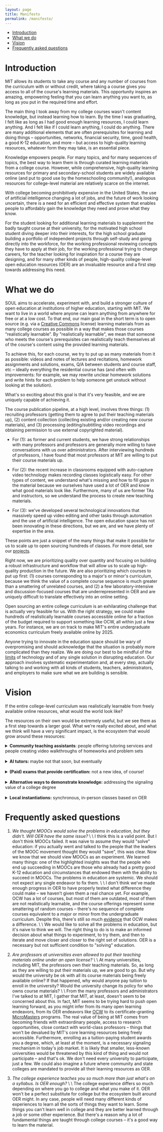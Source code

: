 ```yaml
---
layout: page
title: Manifesto
permalink: /manifesto/
---
```


<!-- This essay is an attempt at a standalone document that explains what we are doing and why.
If you have questions and doubts as you're reading this, that's good!
We try to address the common ones.

If you have any comments and want to discuss, email us at `soul@mit.edu` :).

- Ashay Athalye
\\
Director, SOUL

*** -->

<!-- # Outline -->

- [Introduction](#introduction)
- [What we do](#what-we-do)
- [Vision](#vision)
- [Frequently asked questions](#frequently-asked-questions)

# Introduction
MIT allows its students to take any course and any number of courses from the curriculum with or without credit, where taking a course gives you access to all of the course's learning materials.
This opportunity inspires an amazing, empowering feeling that you can learn anything you want to, as long as you put in the required time and effort.
<!-- Everyone should have access to learning resources that provide this kind of opportunity and feeling. -->
<!-- This opportunity should be available to everyone. -->

The main thing I took away from my college courses wasn't content knowledge, but instead learning how to learn.
By the time I was graduating, I felt like as long as I had good enough learning resources, I could learn anything.
And I felt like if I could learn anything, I could do anything.
There are many additional elements that are often prerequisites for learning and doing things – opportunities, networks, financial security, time, good health, a good K-12 education, and more – but access to high-quality learning resources, whatever form they may take, is an essential piece.
<!-- When I was graduating from MIT, I felt a big sense of loss around losing access to all of MIT's courses because I felt like I was losing access to a treasure trove of knowledge that I would need to consult in the future. -->
<!-- As someone who frequently involves themselves in projects in different fields, I need to be able to learn new things efficiently, and sometimes that's best done by referring to curated learning materials from a college course. -->

Knowledge empowers people.
For many topics, and for many sequences of topics, the best way to learn them is through curated learning materials from a college course.
However, while comprehensive, high-quality learning resources for primary and secondary-school students are widely available online (and put to good use by the homeschooling community!), analogous resources for college-level material are relatively scarce on the internet.

With college becoming prohibitively expensive in the United States, the use of artificial intelligence changing a lot of jobs, and the future of work looking uncertain, there is a need for an efficient and effective system that enables people to affordably gain the knowledge they need and prove what they know.

For the student looking for additional learning materials to supplement the badly taught course at their university, for the motivated high school student diving deeper into their interests, for the high school graduate building a portfolio of independent projects through self-study and going directly into the workforce, for the working professional reviewing concepts they have to apply at their job, for the working professional trying to change careers, for the teacher looking for inspiration for a course they are designing, and for many other kinds of people, high-quality college-level open education resources (OER) are an invaluable resource and a first step towards addressing this need.

<!-- With a lot of ideas for how MIT could put way more of its learning resources online, after working part-time at MIT OpenCourseWare (OCW) for one year, I started SOUL (Students for Open and Universal Learning) with my friend Aayush Gupta with a mission to make knowledge more accessible. -->

# What we do
SOUL aims to accelerate, experiment with, and build a stronger culture of open education at institutions of higher education, starting with MIT.
We want to live in a world where anyone can learn anything from anywhere for free or at a low cost.
To that end, our main goal in the short term is to open source (e.g. via a [Creative Commons](https://creativecommons.org/about/cclicenses/) license) learning materials from as many college courses as possible in a way that makes those courses “realistically learnable”.
By "realistically learnable", we mean that someone who meets the course's prerequisites can realistically teach themselves all of the course's content using the provided learning materials.

To achieve this, for each course, we try to put up as many materials from it as possible: videos and notes of lectures and recitations, homework assignments and solutions, exams, Q/A between students and course staff, etc – ideally everything the residential course has (and often with improvements: for example, we may rewrite unclear homework solutions and write hints for each problem to help someone get unstuck without looking at the solution).

What's so exciting about this goal is that it's very feasible, and we are uniquely capable of achieving it.

The course publication pipeline, at a high level, involves three things: (1) recruiting professors (getting them to agree to put their teaching materials up), (2) content collection (collecting existing and/or creating new course materials), and (3) processing (editing/subtitling video recordings and obtaining permission to use external copyrighted material).

- For (1): as former and current students, we have strong relationships with many professors and professors are generally more willing to have conversations with us over administrators.
After interviewing hundreds of professors, I have found that most professors at MIT are willing to put their course materials up.

- For (2): the recent increase in classrooms equipped with auto-capture video technology makes recording classes logistically easy.
For other types of content, we understand what's missing and how to fill gaps in the material because we ourselves have used a lot of OER and know what good materials look like.
Furthermore, many of us are former TAs and instructors, so we understand the process to create new teaching materials.

- For (3): we've developed several technological innovations that massively speed up video editing and other tasks through automation and the use of artificial intelligence.
The open education space has not been innovating in these directions, but we are, and we have plenty of expertise in the area.

These points are just a snippet of the many things that make it possible for us to scale up to open sourcing hundreds of classes.
For more detail, see our [projects](/projects/).

Right now, we are prioritizing quality over quantity and focusing on building a robust infrastructure and workflow that will allow us to scale up high-quality production in the future.
We are also prioritizing which courses to put up first: (1) courses corresponding to a major's or minor's curriculum, because we think the value of a complete course sequence is much greater than a smattering of unrelated courses, and (2) a few laboratory-intensive and discussion-focused courses that are underrepresented in OER and are uniquely difficult to translate effectively into an online setting.

Open sourcing an entire college curriculum is an exhilarating challenge that is actually very feasible for us.
With the right strategy, we could make hundreds of realistically learnable courses accessible online for a fraction of the budget required to support something like OCW, all within just a few years.
For instance, we are on track to make MIT's entire undergraduate economics curriculum freely available online by 2025.

Anyone trying to innovate in the education space should be wary of overpromising and should acknowledge that the situation is probably more complicated than they realize. We are doing our best to be mindful of the [limits](https://failuretodisrupt.com/) of technology and of any single solution in disrupting education. Our approach involves systematic experimentation and, at every step, actually talking to and working with all kinds of students, teachers, administrators, and employers to make sure what we are building is sensible.

# Vision

If the entire college-level curriculum was realistically learnable from freely available online resources, what would the world look like?

The resources on their own would be extremely useful, but we see them as a first step towards a larger goal. What we're really excited about, and what we think will have a very significant impact, is the ecosystem that would grow around these resources:

<details>
<summary><b>Community teaching assistants</b>: people offering tutoring services and people creating video walkthroughs of homeworks and problem sets</summary>
<br>
We are trying to make our learning materials realistically learnable without a TA by providing hints, solutions, Q/A, and more that learners can reference to get unstuck.
But sometimes this isn't enough.
Having a teaching assistant or tutor who can interact with you synchronously (and one-on-one, in-person) is ideal, and I'm sure we'll see people offering to do that (for money, probably).
What I think will be more scalable than one-on-one tutoring is video walkthroughs of all the homework and exam problems.
A good example is someone like <a href="https://www.youtube.com/@Self-TaughtPhysicist">Self-Taught Physicist</a>, who does walkthroughs of OCW problem sets on YouTube.
This kind of thing has seen success in MIT's residential version of 6.036 Introduction to Machine Learning class, which has a video explanation walkthrough for every homework problem, including all its subparts.
When I TAed 6.041 at MIT, I would do recorded video walkthroughs of the exam afterwards to help people understand what they got wrong on the test and for future iterations of the class to use as extra reference study material.
There might be some care required to make sure the walkthrough is error-free, but I think the community could vet that.
One way to think about this is <a href="https://schoolhouse.world/">Sal Khan's Schoolhouse World</a>, but for college-level OER content.
We also know from David Joyner's <a href="https://mitpress.mit.edu/9780262547291/the-distributed-classroom/">distributed classroom</a> that hiring large armies of TAs out of the student population in the previous semester's course offering can work extremely well.
Community TAs will make a big difference in helping people learn from OER, but we won't see them until OER content is more comprehensive and high-quality – TAs (unless they are super highly qualified) often need good materials to base their teaching on, and it's also not a good use of their time to help out with a subpar course.
</details>
<br>
<details>
<summary><b>AI tutors:</b> maybe not that soon, but eventually</summary>
<br>
There has been a lot of hype recently over large-language models, such as the latest Chat-GPT[x].
In the education space, people are interested in their potential to be tutors and provide feedback at scale.
For example, Khan Academy is investing into this heavily with their one-on-one AI tutor called <a href="https://www.khanacademy.org/khan-labs#khanmigo">Khamingo</a>.
Another example is the integration of AI tutors in Harvard's CS50 to eventually approximate a 1:1 student-teacher ratio, as <a href="https://www.thecrimson.com/article/2023/6/21/cs50-artificial-intelligence/">reported</a> by the Harvard Crimson.
The research sphere is also making progress – see this <a href="https://ai.stanford.edu/blog/prototransformer/">paper</a> from Stanford.
The impact of AI tutors will be greater if there are more learning resources available for people to learn from (and to train the AI on), and in turn the impact of OER will be greater if good AI tutors exist.
</details>
<br>
<details>
<summary><b>(Paid) exams that provide certification:</b> not a new idea, of course!</summary>
<br>
This isn't a new idea.
<a href="https://www.edx.org/">EdX</a>, <a href="https://www.coursera.org/">Coursera</a>, MIT's <a href="https://micromasters.mit.edu/">MicroMasters</a>, and many other programs offer this.
The main thing that differentiates our OER from MOOCs is that MOOCs substantialy more time, effort, and resources to develop.
We're more focused on polishing up courses that already exist, so we can get courses up much faster and at scale.
It would take – at the rate things are going so far – more than 50 years for MIT to create MOOCs for most of their main courses, but it would take us only a few years to put up polished versions of existing materials for these main courses.
</details>
<br>
<details>
<summary><b>Alternative ways to demonstrate knowledge:</b> addressing the signaling value of a college degree</summary>
<br>
A big part of the value of going to college is the degree.
The degree has two functions.
First, it certifies what you know.
Second, it has a signaling value: in pursuing more education, people who know they are more capable signal to potential employers that they are the more capable workers.
Recently, we are starting to see more people demonstrating knowledge and capability through alternative paths such as personal projects and internships, especially in fields like computer science and engineering.
I think one reason we aren't seeing much innovation in this direction is that people, to a great extent, have to go to college to learn what they want to learn (especially for subjects like the life sciences).
If we had large numbers of people learning what they need for a job without going to college, I think we would see more people innovating new ways to demonstrate and certify knowledge.
There are many concrete examples of credentials no longer being required, such as Pennsylvania <a href="https://www.nytimes.com/2023/01/28/opinion/jobs-college-degree-requirement.html">eliminating</a> the requirement of a four-year college degree for the majority of its jobs in the state government, giving people more flexibility for learning without going to college.
</details>
<br>
<details>
<summary><b>Local instantiations:</b> synchronous, in-person classes based on OER</summary>
<br>
OER is great, but anything virtual may not always be an ideal substitute for a synchronous, in-person experience.
Instructors (e.g. at community colleges) could instantiate OER classes in-person in their city to provide the more natural, interactive experience that is important for learning.
This could be particularly important for discussion-heavy classes and classes that involve lab equipment.
Furthermore, instructors at community colleges (CCs) are often overworked and don't have time to design new classes, so prepackaged curricula could be useful to them (some work would be required to package this in the right way).
Another nice thing about instantiations in CCs is that some material has to be licensed and costs money to access. CCs could provide a way for people to pay just a small amount and get access through their institution.
One interesting thing about instantiations of OER is that the number of people who can teach someone else's material is much greater than the number of people who can create new learning materials.
For example, I'm not smart enough to write a book like Prof. Bertsekas's and Prof. Tsitsiklis's <a href="http://www.athenasc.com/probbook.html">Introduction to Probability</a>, which forms the basis of MIT's 6.041 probability class, but once the book and its associated course materials exist, I can definitely teach the course well because I have a strong grasp on the material.
You also see examples of this on YouTube: lots of people make educational videos that draw significantly from other sources, and these people usually learned the content for themselves from these other sources initially.
</details>

<!-- # The OER movement -->

# Frequently asked questions

1. _We thought MOOCs would solve the problems in education, but they didn't. Will OER have the same issue?_
\\
\\
I think this is a valid point.
But I don't think MOOCs failed.
It was naive to assume they would "solve" education: if you actually went and talked to the people that the leaders of the MOOC movement thought they would "save", this was clear.
Now we know that we should view MOOCs as an experiment.
We learned many things: one of the highlighted insights was that the people who end up succeeding in MOOCs are those who already had a pretty good K-12 education and circumstances that endowed them with the ability to succeed in MOOCs.
The problems in education are systemic.
We should not expect any single endeavor to fix them.
\\
\\
I don't think we've made enough progress in OER to have properly tested what difference they could make – we haven't given them a real chance yet.
For example, OCW has a lot of courses, but most of them are outdated, most of them are not realistically learnable, and the course offerings represent some smattering of random courses – there's no sequence of complete courses equivalent to a major or minor from the undergraduate curriculum.
Despite this, there's still so much [evidence](https://www.slideshare.net/stephenecarson/mit-opencourseware-case-study-slides) that OCW makes a difference.
\\
\\
We would like to solve all the problems in education, but it's naive to think we will.
The right thing to do is to make an informed decision about what things to experiment, to try them, and then to iterate and move closer and closer to the right set of solutions. OER is a necessary but not sufficient condition to "solving" education.

2. _Are professors at universities even allowed to put their teaching materials online under an open license?_
\\
\\
At many universities, including MIT, the professors own their teaching materials.
So, as long as they are willing to put their materials up, we are good to go.
But why would the university be ok with all its course materials being freely available online?
If that happened, why would anyone pay tuition to enroll in the university?
Would the university change its policy for who owns course materials?
\\
\\
From the many professors and administrators I've talked to at MIT, I gather that MIT, at least, doesn't seem to be concerned about this.
In fact, MIT seems to be trying hard to push open learning forward, as you might infer from its many open learning endeavors, from its OER endeavors like [OCW](https://ocw.mit.edu/) to its certificate-granting [MicroMasters](https://micromasters.mit.edu/dedp/) programs.
The real value of being at MIT comes from becoming friends with extraordinary people, access to research opportunities, close contact with world-class professors – things that won't be devalued by MIT's core learning resources being freely accessible.
Furthermore, enrolling as a tuition-paying student awards you a degree, which, at least at the moment, is a necessary signaling mechanism in today's job market.
It is likely that smaller, less-known universities would be threatened by this kind of thing and would not participate – and that's ok.
We don't need every university to participate, just a few.
We could also imagine a future where community and state colleges are mandated to provide all their learning resources as OER.

3. _The college experience teaches you so much more than just what's on a syllabus. Is OER enough?_
\\
\\
The college experience differs so much depending on where you go to college and what you make of it.
OER won't be a perfect substitute for college but the ecosystem built around OER might.
In any case, people will need many different kinds of experiences to learn all the sorts of things they want to learn.
Some things you can't learn well in college and they are better learned through a job or some other experience.
But there's a reason why a lot of fundamental things are taught through college courses – it's a good way to learn the material.
